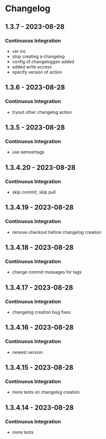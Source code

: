 # Changelog

<!-- insertion marker -->

## 1.3.7 - 2023-08-28

### Continuous Integration

- ver inc
- stop creating a changelog
- config of changeloggen added
- added write access
- specify version of action


## 1.3.6 - 2023-08-28

### Continuous Integration

- tryout other changelog action


## 1.3.5 - 2023-08-28

### Continuous Integration

- use semvertags


## 1.3.4.20 - 2023-08-28

### Continuous Integration

- skip commit, skip pull


## 1.3.4.19 - 2023-08-28

### Continuous Integration

- remove checkout before changelog creation


## 1.3.4.18 - 2023-08-28

### Continuous Integration

- change commit messages for tags


## 1.3.4.17 - 2023-08-28

### Continuous Integration

- changelog creation bug fixes


## 1.3.4.16 - 2023-08-28

### Continuous Integration

- newest version


## 1.3.4.15 - 2023-08-28

### Continuous Integration

- more tests on changelog creation


## 1.3.4.14 - 2023-08-28

### Continuous Integration

- more tests

